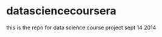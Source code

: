 datasciencecoursera
===================

this is the repo for data science course project sept 14 2014

